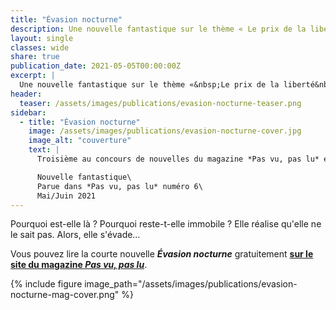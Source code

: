 ```yaml
---
title: "Évasion nocturne"
description: Une nouvelle fantastique sur le thème « Le prix de la liberté » ! Parue en mai 2021 dans la revue Pas vu, pas lu (numéro 6)
layout: single
classes: wide
share: true
publication_date: 2021-05-05T00:00:00Z
excerpt: |
  Une nouvelle fantastique sur le thème «&nbsp;Le prix de la liberté&nbsp;»
header:
  teaser: /assets/images/publications/evasion-nocturne-teaser.png
sidebar:
  - title: "Évasion nocturne"
    image: /assets/images/publications/evasion-nocturne-cover.jpg
    image_alt: "couverture"
    text: |
      Troisième au concours de nouvelles du magazine *Pas vu, pas lu* en 2021, sur le thème *Le prix de la liberté*

      Nouvelle fantastique\
      Parue dans *Pas vu, pas lu* numéro 6\
      Mai/Juin 2021
---
```


Pourquoi est-elle là ? Pourquoi reste-t-elle immobile ? Elle réalise qu'elle ne le sait pas. Alors, elle s'évade&hellip;

Vous pouvez lire la courte nouvelle ***Évasion nocturne*** gratuitement **<a href="https://www.pasvupaslumagazine.fr/Les-Nouvelles-et-leurs-laur%C3%A9ats/#wb_element_instance9227" target="_blank">sur le site du magazine *Pas vu, pas lu*</a>**.

{% include figure image_path="/assets/images/publications/evasion-nocturne-mag-cover.png" %}
